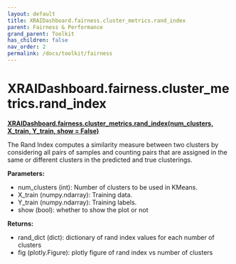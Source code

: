 ```yaml
---
layout: default
title: XRAIDashboard.fairness.cluster_metrics.rand_index
parent: Fairness & Performance
grand_parent: Toolkit
has_children: false
nav_order: 2
permalink: /docs/toolkit/fairness
---
```


# XRAIDashboard.fairness.cluster_metrics.rand_index
**[XRAIDashboard.fairness.cluster_metrics.rand_index(num_clusters, X_train, Y_train, show = False)](https://github.com/gaberamolete/XRAIDashboard/blob/main/fairness/cluster_metrics.py)**


The Rand Index computes a similarity measure between two clusters by considering all pairs of samples and counting pairs that are assigned in the same or different clusters in the predicted and true clusterings.


**Parameters:**
- num_clusters (int): Number of clusters to be used in KMeans.
- X_train (numpy.ndarray): Training data.
- Y_train (numpy.ndarray): Training labels.
- show (bool): whether to show the plot or not

**Returns:**
- rand_dict (dict): dictionary of rand index values for each number of clusters
- fig (plotly.Figure): plotly figure of rand index vs number of clusters
